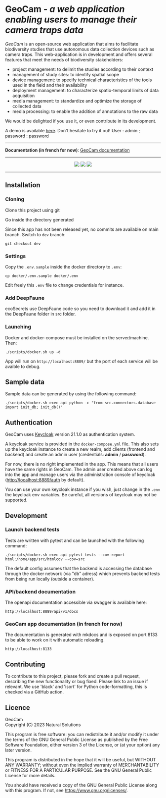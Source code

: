 # GeoCam - _a web application enabling users to manage their camera traps data_

_GeoCam_ is an open-source web application that aims to facilitate biodiversity studies that
use autonomous data collection devices such as camera traps.
This web-application is in development and offers several features that meet the needs
of biodiversity stakeholders:

- project management: to delimit the studies according to their context
- management of study sites: to identify spatial scope
- device management: to specify technical characteristics of the tools used in the
  field and their availability
- deployment management: to characterize spatio-temporal limits of data acquisition
- media management: to standardize and optimize the storage of collected data
- media processing: to enable the addition of annotations to the raw data

We would be delighted if you use it, or even contribute in its development.

A demo is available [here](https://demo.geocam.natural-solutions.eu). Don't hesitate to
try it out! User : admin ; password : password

---

**Documentation (in french for now)**: [GeoCam documentation](https://natural-solutions.gitlab.io/geonature/annotation/)

---

<p align="center">
    <img src="https://github.com/naturalsolutions/geocam/actions/workflows/test_api.yml/badge.svg?branch=dev"/>
    <img src="https://github.com/naturalsolutions/geocam/actions/workflows/build_frontend.yml/badge.svg?branch=dev"/>
    <img src="https://github.com/naturalsolutions/geocam/actions/workflows/documentation.yml/badge.svg?branch=dev"/>
</p>

---

## Installation

### Cloning

Clone this project using git

Go inside the directory generated

Since this app has not been released yet, no commits are available on main
branch. Switch to `dev` branch:

```
git checkout dev
```

### Settings

Copy the `.env.sample` inside the docker directory to `.env`:

```
cp docker/.env.sample docker/.env
```

Edit freely this `.env` file to change credentials for instance.

### Add DeepFaune

ecoSecrets use DeepFaune code so you need to download it and add it in the DeepFaune folder in src folder.

### Launching

Docker and docker-compose must be installed on the server/machine. Then:

```
./scripts/docker.sh up -d
```

App will run on `http://localhost:8889/` but the port of each service
will be avaible to debug.

## Sample data

Sample data can be generated by using the following command:

```
./scripts/docker.sh exec api python -c "from src.connectors.database import init_db; init_db()"
```

## Authentication

GeoCam uses [Keycloak](https://www.keycloak.org/) version 21.1.0 as authentication system.

A keycloak service is provided in the `docker-compose.yml` file. This also sets
up the keycloak instance to create a new realm, add clients (frontend and
backend) and create an admin user (credentials: **admin** / **password**).

For now, there is no right implemented in the app. This means that all users
have the same rights in GeoCam.
The admin user created above can log into the app and manage users via the administration console of keycloak ([http://localhost:8889/auth](http://localhost:8889/auth) by default).

You can use your own keycloak instance if you wish, just change in the `.env`
the keycloak env variables. Be careful, all versions of keycloak may not be supported.

## Development

### Launch backend tests

Tests are written with pytest and can be launched with the following
command:

```
./scripts/docker.sh exec api pytest tests --cov-report html:/home/app/src/htmlcov --cov=src
```

The default config assumes that the backend is accessing the database through
the docker network (via "db" adress) which prevents backend tests from
being run locally (outside a container).

### API/backend documentation

The openapi documentation accessible via swagger is available here:

```
http://localhost:8889/api/v1/docs

```

### GeoCam app documentation (in french for now)

The documentation is generated with mkdocs and is exposed on port 8133
to be able to work on it with automatic reloading.

```
http://localhost:8133

```

## Contributing

To contribute to this project, please fork and create a pull request, describing the new functionality or bug fixed. Please link to an issue if relevant.
We use 'black' and 'isort' for Python code-formatting, this is checked via a GitHub action.

## Licence

GeoCam  
Copyright (C) 2023 Natural Solutions

This program is free software: you can redistribute it and/or modify
it under the terms of the GNU General Public License as published by
the Free Software Foundation, either version 3 of the License, or
(at your option) any later version.

This program is distributed in the hope that it will be useful,
but WITHOUT ANY WARRANTY; without even the implied warranty of
MERCHANTABILITY or FITNESS FOR A PARTICULAR PURPOSE. See the
GNU General Public License for more details.

You should have received a copy of the GNU General Public License
along with this program. If not, see <https://www.gnu.org/licenses/>.
